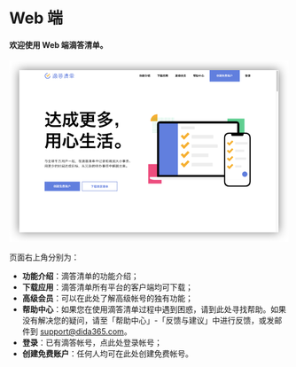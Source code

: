 # Web 端

#### 欢迎使用 Web 端滴答清单。

![](./images/web/web-start.png)

页面右上角分别为：

* **功能介绍**：滴答清单的功能介绍；
* **下载应用**：滴答清单所有平台的客户端均可下载；
* **高级会员**：可以在此处了解高级帐号的独有功能；
* **帮助中心**：如果您在使用滴答清单过程中遇到困惑，请到此处寻找帮助。如果没有解决您的疑问，请至「帮助中心」-「反馈与建议」中进行反馈，或发邮件到 support@dida365.com。
* **登录**：已有滴答帐号，点此处登录帐号；
* **创建免费账户**：任何人均可在此处创建免费帐号。

